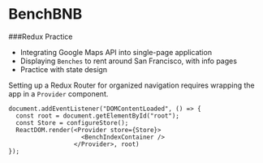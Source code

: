 # BenchBNB

###Redux Practice

- Integrating Google Maps API into single-page application
- Displaying `Benches` to rent around San Francisco, with info pages
- Practice with state design

Setting up a Redux Router for organized navigation requires wrapping the app in a `Provider` component.

```
document.addEventListener("DOMContentLoaded", () => {
  const root = document.getElementById("root");
  const Store = configureStore();
  ReactDOM.render(<Provider store={Store}>
                    <BenchIndexContainer />
                  </Provider>, root)
});
```

